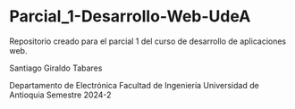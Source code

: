 # Parcial_1-Desarrollo-Web-UdeA

Repositorio creado para el parcial 1 del curso de desarrollo de aplicaciones web.

Santiago Giraldo Tabares

Departamento de Electrónica
Facultad de Ingeniería
Universidad de Antioquia
Semestre 2024-2
